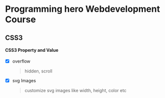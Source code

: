 # Programming hero Webdevelopment Course

## CSS3
#### CSS3 Property and Value

- [x] overflow
    >   hidden, scroll

- [x] svg Images
    >   customize svg images like width, height, color etc